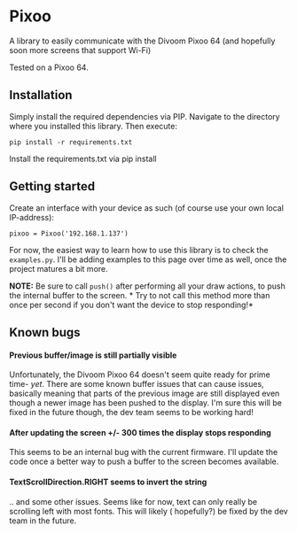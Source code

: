 # Pixoo

A library to easily communicate with the Divoom Pixoo 64 (and hopefully soon more screens that support Wi-Fi)

Tested on a Pixoo 64.

## Installation

Simply install the required dependencies via PIP. Navigate to the directory where you installed this library. Then
execute:

```
pip install -r requirements.txt
```

Install the requirements.txt via pip install

## Getting started

Create an interface with your device as such (of course use your own local IP-address):

```
pixoo = Pixoo('192.168.1.137')
```

For now, the easiest way to learn how to use this library is to check the `examples.py`. I'll be adding examples to this
page over time as well, once the project matures a bit more.

**NOTE:** Be sure to call `push()` after performing all your draw actions, to push the internal buffer to the screen. *
Try to not call this method more than once per second if you don't want the device to stop responding!*

## Known bugs

#### Previous buffer/image is still partially visible

Unfortunately, the Divoom Pixoo 64 doesn't seem quite ready for prime time- *yet*. There are some known buffer issues
that can cause issues, basically meaning that parts of the previous image are still displayed even though a newer image
has been pushed to the display. I'm sure this will be fixed in the future though, the dev team seems to be working hard!

#### After updating the screen +/- 300 times the display stops responding

This seems to be an internal bug with the current firmware. I'll update the code once a better way to push a buffer to
the screen becomes available.

#### TextScrollDirection.RIGHT seems to invert the string

.. and some other issues. Seems like for now, text can only really be scrolling left with most fonts. This will likely (
hopefully?) be fixed by the dev team in the future.